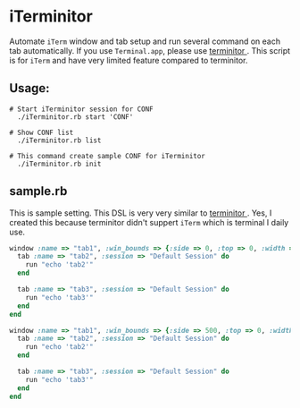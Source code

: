 iTerminitor
====================
Automate `iTerm` window and tab setup and run several command on each tab automatically.
If you use `Terminal.app`, please use [ terminitor ]( https://github.com/achiu/terminitor ).
This script is for `iTerm` and have very limited feature compared to terminitor.

## Usage:

    # Start iTerminitor session for CONF
      ./iTerminitor.rb start 'CONF'

    # Show CONF list
      ./iTerminitor.rb list

    # This command create sample CONF for iTerminitor
      ./iTerminitor.rb init

## sample.rb

This is sample setting. This DSL is very very similar to [ terminitor ]( https://github.com/achiu/terminitor ).
Yes, I created this because terminitor didn't suppert `iTerm` which is terminal I daily use.

```ruby
window :name => "tab1", :win_bounds => {:side => 0, :top => 0, :width => 500, :height => 500 } do
  tab :name => "tab2", :session => "Default Session" do
    run "echo 'tab2'"
  end

  tab :name => "tab3", :session => "Default Session" do
    run "echo 'tab3'"
  end
end

window :name => "tab1", :win_bounds => {:side => 500, :top => 0, :width => 500, :height => 500 } do
  tab :name => "tab2", :session => "Default Session" do
    run "echo 'tab2'"
  end

  tab :name => "tab3", :session => "Default Session" do
    run "echo 'tab3'"
  end
end
```

